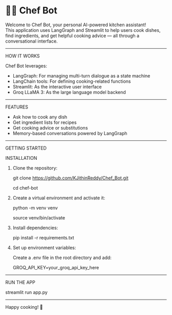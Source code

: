 # 👨‍🍳 Chef Bot

Welcome to Chef Bot, your personal AI-powered kitchen assistant!  
This application uses LangGraph and Streamlit to help users cook dishes, find ingredients, and get helpful cooking advice — all through a conversational interface.

----------------------------------------

HOW IT WORKS

Chef Bot leverages:
- LangGraph: For managing multi-turn dialogue as a state machine
- LangChain tools: For defining cooking-related functions
- Streamlit: As the interactive user interface
- Groq LLaMA 3: As the large language model backend

----------------------------------------

FEATURES

- Ask how to cook any dish
- Get ingredient lists for recipes
- Get cooking advice or substitutions
- Memory-based conversations powered by LangGraph

----------------------------------------

GETTING STARTED

INSTALLATION

1. Clone the repository:

   git clone https://github.com/KJithinReddy/Chef_Bot.git
  
   cd chef-bot

2. Create a virtual environment and activate it:

   python -m venv venv

   source venv/bin/activate  

4. Install dependencies:

   pip install -r requirements.txt

5. Set up environment variables:

   Create a .env file in the root directory and add:

   GROQ_API_KEY=your_groq_api_key_here

----------------------------------------

RUN THE APP

   streamlit run app.py

----------------------------------------

Happy cooking! 🍜
